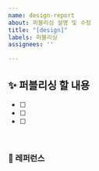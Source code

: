 ```yaml
---
name: design-report
about: 퍼블리싱 설명 및 수정
title: "[design]"
labels: 퍼블리싱
assignees: ''

---
```


## ✨ 퍼블리싱 할 내용

- [ ]
- [ ]
- [ ]

<br>

### 📕 레퍼런스

<br>
